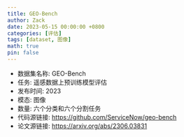 ```yaml
---
title: GEO-Bench
author: Zack
date: 2023-05-15 00:00:00 +0800
categories: [评估]
tags: [dataset, 图像]
math: true
pin: false
---
```

- 数据集名称: GEO-Bench
- 任务: 遥感数据上预训练模型评估
- 发布时间: 2023
- 模态: 图像
- 数量: 六个分类和六个分割任务
- 代码源链接: https://github.com/ServiceNow/geo-bench
- 论文源链接: https://arxiv.org/abs/2306.03831
